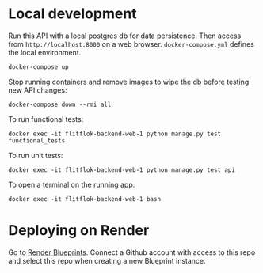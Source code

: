 # Local development
Run this API with a local postgres db for data persistence. Then access from `http://localhost:8000` on a web browser. `docker-compose.yml` defines the local environment.
```
docker-compose up
```
Stop running containers and remove images to wipe the db before testing new API changes:
```
docker-compose down --rmi all
```
To run functional tests:
```
docker exec -it flitflok-backend-web-1 python manage.py test functional_tests
```
To run unit tests:
```
docker exec -it flitflok-backend-web-1 python manage.py test api
```
To open a terminal on the running app:
```
docker exec -it flitflok-backend-web-1 bash
```
# Deploying on Render
Go to [Render Blueprints](https://dashboard.render.com/blueprints). Connect a Github account with access to this repo and select this repo when creating a new Blueprint instance.